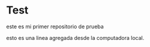 # Test
este es mi primer repositorio de prueba

esto es una linea agregada desde la computadora local.